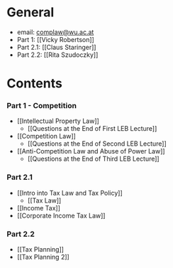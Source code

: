 # General
- email: complaw@wu.ac.at
- Part 1: [[Vicky Robertson]]
- Part 2.1: [[Claus Staringer]]
- Part 2.2: [[Rita Szudoczky]]
# Contents
### Part 1 - Competition
- [[Intellectual Property Law]]
	- [[Questions at the End of First LEB Lecture]]
- [[Competition Law]]
	- [[Questions at the End of Second LEB Lecture]]
- [[Anti-Competition Law and Abuse of Power Law]]
	- [[Questions at the End of Third LEB Lecture]]
### Part 2.1
- [[Intro into Tax Law and Tax Policy]]
	- [[Tax Law]]
- [[Income Tax]]
- [[Corporate Income Tax Law]]
### Part 2.2
- [[Tax Planning]]
- [[Tax Planning 2]]